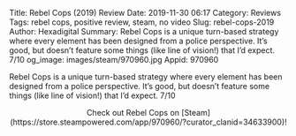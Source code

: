 Title: Rebel Cops (2019) Review
Date: 2019-11-30 06:17
Category: Reviews
Tags: rebel cops, positive review, steam, no video
Slug: rebel-cops-2019
Author: Hexadigital
Summary: Rebel Cops is a unique turn-based strategy where every element has been designed from a police perspective. It’s good, but doesn’t feature some things (like line of vision!) that I’d expect. 7/10
og_image: images/steam/970960.jpg
Appid: 970960

Rebel Cops is a unique turn-based strategy where every element has been designed from a police perspective. It’s good, but doesn’t feature some things (like line of vision!) that I’d expect. 7/10

<center>Check out Rebel Cops on [Steam](https://store.steampowered.com/app/970960/?curator_clanid=34633900)!</center>